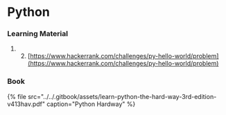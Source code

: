 # Python

### Learning Material

1. 2. [https://www.hackerrank.com/challenges/py-hello-world/problem](https://www.hackerrank.com/challenges/py-hello-world/problem)

### Book

{% file src="../../.gitbook/assets/learn-python-the-hard-way-3rd-edition-v413hav.pdf" caption="Python Hardway" %}

